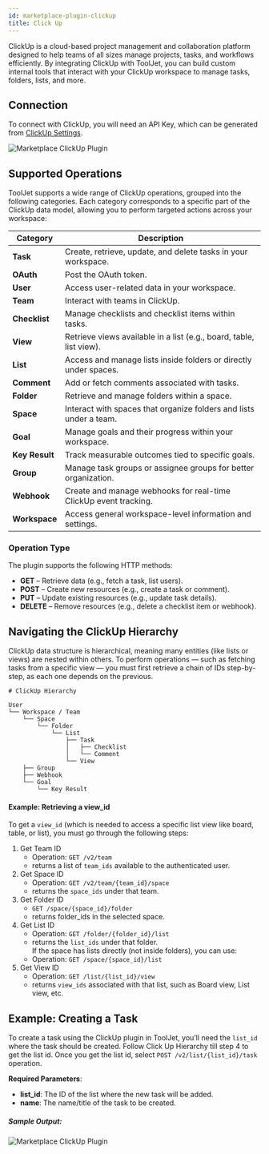 ```yaml
---
id: marketplace-plugin-clickup
title: Click Up
---
```


ClickUp is a cloud-based project management and collaboration platform designed to help teams of all sizes manage projects, tasks, and workflows efficiently. By integrating ClickUp with ToolJet, you can build custom internal tools that interact with your ClickUp workspace to manage tasks, folders, lists, and more.

## Connection

To connect with ClickUp, you will need an API Key, which can be generated from [ClickUp Settings](https://app.clickup.com/settings/apps).

<img className="screenshot-full img-l" src="/img/marketplace/plugins/clickup/connection.png" alt="Marketplace ClickUp Plugin"/>

## Supported Operations

ToolJet supports a wide range of ClickUp operations, grouped into the following categories. Each category corresponds to a specific part of the ClickUp data model, allowing you to perform targeted actions across your workspace:

| **Category**   | **Description**                                                     |
| -------------- | ------------------------------------------------------------------- |
| **Task**       | Create, retrieve, update, and delete tasks in your workspace.       |
| **OAuth**      | Post the OAuth token.                                               |
| **User**       | Access user-related data in your workspace.                         |
| **Team**       | Interact with teams in ClickUp.                                     |
| **Checklist**  | Manage checklists and checklist items within tasks.                 |
| **View**       | Retrieve views available in a list (e.g., board, table, list view). |
| **List**       | Access and manage lists inside folders or directly under spaces.    |
| **Comment**    | Add or fetch comments associated with tasks.                        |
| **Folder**     | Retrieve and manage folders within a space.                         |
| **Space**      | Interact with spaces that organize folders and lists under a team.  |
| **Goal**       | Manage goals and their progress within your workspace.              |
| **Key Result** | Track measurable outcomes tied to specific goals.                   |
| **Group**      | Manage task groups or assignee groups for better organization.      |
| **Webhook**    | Create and manage webhooks for real-time ClickUp event tracking.    |
| **Workspace**  | Access general workspace-level information and settings.            |

### Operation Type

The plugin supports the following HTTP methods:
- **GET** – Retrieve data (e.g., fetch a task, list users).
- **POST** – Create new resources (e.g., create a task or comment).
- **PUT** – Update existing resources (e.g., update task details).
- **DELETE** – Remove resources (e.g., delete a checklist item or webhook).

## Navigating the ClickUp Hierarchy

ClickUp data structure is hierarchical, meaning many entities (like lists or views) are nested within others. To perform operations — such as fetching tasks from a specific view — you must first retrieve a chain of IDs step-by-step, as each one depends on the previous.

```
# ClickUp Hierarchy

User
└── Workspace / Team
    └── Space
        └── Folder
            └── List
                ├── Task
                │   ├── Checklist
                │   └── Comment
                └── View
    ├── Group
    ├── Webhook
    └── Goal
        └── Key Result
```


#### Example: Retrieving a view_id

To get a `view_id` (which is needed to access a specific list view like board, table, or list), you must go through the following steps:

1. Get Team ID
    - Operation: `GET /v2/team`
    - returns a list of `team_ids` available to the authenticated user.
2. Get Space ID
    - Operation: `GET /v2/team/{team_id}/space`
    - returns the `space_ids` under that team.
3. Get Folder ID
    - `GET /space/{space_id}/folder`
    - returns folder_ids in the selected space.
4. Get List ID
    - Operation: `GET /folder/{folder_id}/list`
    - returns the `list_ids` under that folder. <br/>
    If the space has lists directly (not inside folders), you can use:
    - Operation: `GET /space/{space_id}/list`
5. Get View ID
    - Operation: `GET /list/{list_id}/view`
    - returns `view_ids` associated with that list, such as Board view, List view, etc.

## Example: Creating a Task

To create a task using the ClickUp plugin in ToolJet, you’ll need the `list_id` where the task should be created. Follow Click Up Hierarchy till step 4 to get the list id. Once you get the list id, select `POST /v2/list/{list_id}/task` operation.

**Required Parameters**:
- **list_id**: The ID of the list where the new task will be added.
- **name**: The name/title of the task to be created.

##### Sample Output:
<img className="screenshot-full img-l" src="/img/marketplace/plugins/clickup/post-task.png" alt="Marketplace ClickUp Plugin"/>
